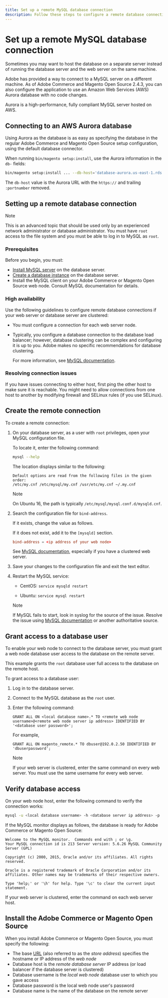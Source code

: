 ```yaml
---
title: Set up a remote MySQL database connection
description: Follow these steps to configure a remote database connection for on-premises installations of Adobe Commerce and Magento Open Source.
---
```


# Set up a remote MySQL database connection

Sometimes you may want to host the database on a separate server instead of running the database server and the web server on the same machine.

Adobe has provided a way to connect to a MySQL server on a different machine. As of Adobe Commerce and Magento Open Source 2.4.3, you can also configure the application to use an Amazon Web Services (AWS) Aurora database with no code changes.

Aurora is a high-performance, fully compliant MySQL server hosted on AWS.

## Connecting to an AWS Aurora database

Using Aurora as the database is as easy as specifying the database in the regular Adobe Commerce and Magento Open Source setup configuration, using the default database connector.

When running `bin/magento setup:install`, use the Aurora information in the `db-` fields:

```bash
bin/magento setup:install ... --db-host='database-aurora.us-east-1.rds.amazonaws.com' --db-name='magento2' --db-user='username' --db-password='password' ...
```

The `db-host` value is the Aurora URL with the `https://` and trailing `:portnumber`  removed.

## Setting up a remote database connection

>[!NOTE]
>
>This is an advanced topic that should be used only by an experienced network administrator or database administrator. You must have `root` access to the file system and you must be able to log in to MySQL as `root`.

### Prerequisites

Before you begin, you must:

*  [Install MySQL server](mysql.md) on the database server.
*  [Create a database instance](mysql.md#configuring-the-database-instance) on the database server.
*  Install the MySQL client on your Adobe Commerce or Magento Open Source web node. Consult MySQL documentation for details.

### High availability

Use the following guidelines to configure remote database connections if your web server or database server are clustered:

*  You must configure a connection for each web server node.
*  Typically, you configure a database connection to the database load balancer; however, database clustering can be complex and configuring it is up to you. Adobe makes no specific recommendations for database clustering.

   For more information, see [MySQL documentation](https://dev.mysql.com/doc/refman/5.6/en/mysql-cluster.html).

### Resolving connection issues

If you have issues connecting to either host, first ping the other host to make sure it is reachable. You might need to allow connections from one host to another by modifying firewall and SELinux rules (if you use SELinux).

## Create the remote connection

To create a remote connection:

1. On your database server, as a user with `root` privileges, open your MySQL configuration file.

   To locate it, enter the following command:

   ```bash
   mysql --help
   ```

   The location displays similar to the following:

   ```terminal
   Default options are read from the following files in the given order:
   /etc/my.cnf /etc/mysql/my.cnf /usr/etc/my.cnf ~/.my.cnf
   ```

   >[!NOTE]
   >
   >On Ubuntu 16, the path is typically `/etc/mysql/mysql.conf.d/mysqld.cnf`.

1. Search the configuration file for `bind-address`.

   If it exists, change the value as follows.

   If it does not exist, add it to the `[mysqld]` section.

   ```conf
   bind-address = <ip address of your web node>
   ```

   See [MySQL documentation](https://dev.mysql.com/doc/refman/5.6/en/server-options.html), especially if you have a clustered web server.

1. Save your changes to the configuration file and exit the text editor.
1. Restart the MySQL service:

   *  CentOS: `service mysqld restart`

   *  Ubuntu: `service mysql restart`

   >[!NOTE]
   >
   >If MySQL fails to start, look in syslog for the source of the issue. Resolve the issue using [MySQL documentation](https://dev.mysql.com/doc/refman/5.6/en/server-options.html#option_mysqld_bind-address) or another authoritative source.

## Grant access to a database user

To enable your web node to connect to the database server, you must grant a web node database user access to the database on the remote server.

This example grants the `root` database user full access to the database on the remote host.

To grant access to a database user:

1. Log in to the database server.
1. Connect to the MySQL database as the `root` user.
1. Enter the following command:

   ```shell
   GRANT ALL ON <local database name>.* TO <remote web node username>@<remote web node server ip address> IDENTIFIED BY '<database user password>';
   ```

   For example,

   ```shell
   GRANT ALL ON magento_remote.* TO dbuser@192.0.2.50 IDENTIFIED BY 'dbuserpassword';
   ```

   >[!NOTE]
   >
   >If your web server is clustered, enter the same command on every web server. You must use the same username for every web server.

## Verify database access

On your web node host, enter the following command to verify the connection works:

```bash
mysql -u <local database username> -h <database server ip address> -p
```

If the MySQL monitor displays as follows, the database is ready for Adobe Commerce or Magento Open Source:

```terminal
Welcome to the MySQL monitor.  Commands end with ; or \g.
Your MySQL connection id is 213 Server version: 5.6.26 MySQL Community Server (GPL)

Copyright (c) 2000, 2015, Oracle and/or its affiliates. All rights reserved.

Oracle is a registered trademark of Oracle Corporation and/or its affiliates. Other names may be trademarks of their respective owners.

Type 'help;' or '\h' for help. Type '\c' to clear the current input statement.
```

If your web server is clustered, enter the command on each web server host.

## Install the Adobe Commerce or Magento Open Source

When you install Adobe Commerce or Magento Open Source, you must specify the following:

*  The base [URL](https://glossary.magento.com/url) (also referred to as the *store address*) specifies the hostname or IP address of the *web node*
*  Database host is the *remote database server* IP address (or load balancer if the database server is clustered)
*  Database username is the *local web node* database user to which you gave access
*  Database password is the local web node user's password
*  Database name is the name of the database on the remote server
